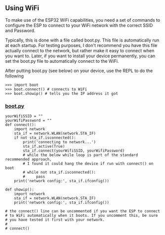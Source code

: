 ## Using WiFi

To make use of the ESP32 WiFi capabilities, you need a set of commands to configure the ESP to connect to your WiFi network with the correct SSID and Password.

Typically, this is done with a file called boot.py. This file is automatically run at each startup. For testing purposes, I don't recommend you have this file actually connect to the network, but rather make it easy to connect when you want to. Later, if you want to install your device permanently, you can set the boot.py file to automatically connect to the WiFi.

After putting boot.py (see below) on your device, use the REPL to do the following

    >>> import boot
    >>> boot.connect() # connects to WiFi
    >>> boot.showip() # tells you the IP address it got

### [boot.py](../examples/boot.py)

    yourWifiSSID = ""
    yourWifiPassword = ""
    def connect():
        import network
        sta_if = network.WLAN(network.STA_IF)
        if not sta_if.isconnected():
            print('connecting to network...')
            sta_if.active(True)
            sta_if.connect(yourWifiSSID, yourWifiPassword)
            # while the below while loop is part of the standard recommended approach,
            # I found it could hang the device if run with connect() on boot
            # while not sta_if.isconnected():
            #     pass
        print('network config:', sta_if.ifconfig())

    def showip():
        import network
        sta_if = network.WLAN(network.STA_IF)
        print('network config:', sta_if.ifconfig())

    # the connect() line can be uncommented if you want the ESP to connect
    # to WiFi automatically when it boots. If you uncomment this, be sure
    # you have tested it first with your network.
    #
    # connect()
